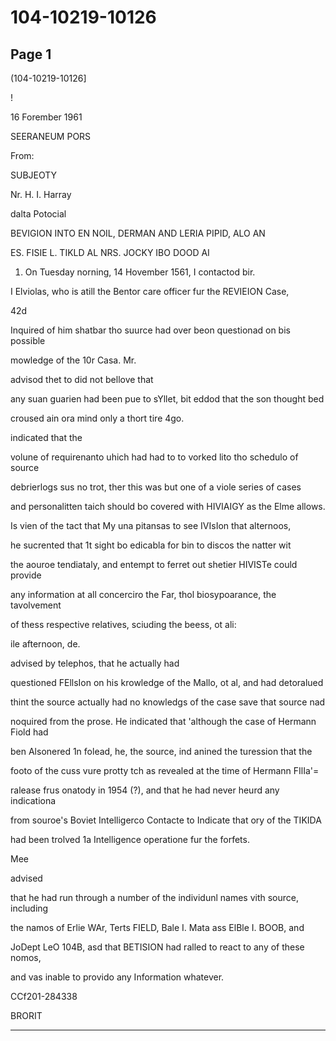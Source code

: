 # 104-10219-10126

## Page 1

(104-10219-10126]

!

16 Forember 1961

SEERANEUM PORS

From:

SUBJEOTY

Nr. H. I. Harray

dalta Potocial

BEVIGION INTO EN NOIL, DERMAN AND LERIA PIPID, ALO AN

ES. FISIE L. TIKLD AL NRS. JOCKY IBO DOOD AI

1. On Tuesday norning, 14 Hovember 1561, I contactod bir.

I Elviolas, who is atill the Bentor care officer fur the REVIEION Case,

42d

Inquired of him shatbar tho suurce had over beon questionad on bis possible

mowledge of the 10r Casa. Mr.

advisod thet to did not bellove that

any suan guarien had been pue to sYllet, bit eddod that the son thought bed

croused ain ora mind only a thort tire 4go.

indicated that the

volune of requirenanto uhich had had to to vorked lito tho schedulo of source

debrierlogs sus no trot, ther this was but one of a viole series of cases

and personalitten taich should bo covered with HIVIAIGY as the Elme allows.

Is vien of the tact that My una pitansas to see IVIsIon that alternoos,

he sucrented that 1t sight bo edicabla for bin to discos the natter wit

the aouroe tendiataly, and entempt to ferret out shetier HIVISTe could provide

any information at all concerciro the Far, thol biosypoarance, the tavolvement

of thess respective relatives, sciuding the beess, ot ali:

ile afternoon, de.

advised by telephos, that he actually had

questioned FEllsIon on his krowledge of the Mallo, ot al, and had detoralued

thint the source actually had no knowledgs of the case save that source nad

noquired from the prose. He indicated that 'although the case of Hermann Fiold had

ben Alsonered 1n folead, he, the source, ind anined the turession that the

footo of the cuss vure protty tch as revealed at the time of Hermann FIlIa'=

ralease frus onatody in 1954 (?), and that he had never heurd any indicationa

from souroe's Boviet Intelligerco Contacte to Indicate that ory of the TIKIDA

had been trolved 1a Intelligence operatione fur the forfets.

Mee

advised

that he had run through a number of the individunl names vith source, including

the namos of Erlie WAr, Terts FIELD, Bale I. Mata ass ElBle I. BOOB, and

JoDept LeO 104B, asd that BETISION had ralled to react to any of these nomos,

and vas inable to provido any Information whatever.

CCf201-284338

BRORIT

---

